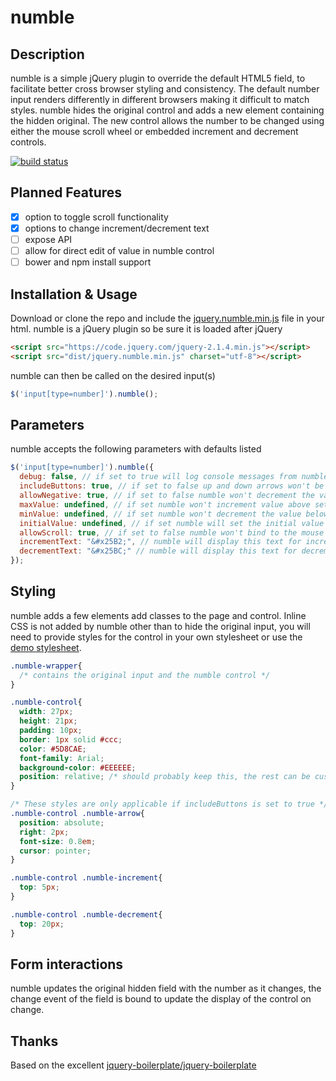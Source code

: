 # numble
## Description
numble is a simple jQuery plugin to override the default HTML5 field, to facilitate better cross browser styling and consistency. The default number input renders differently in different browsers making it difficult to match styles. numble hides the original control and adds a new element containing the hidden original. The new control allows the number to be changed using either the mouse scroll wheel or embedded increment and decrement controls.

[![build status](https://travis-ci.org/jasonyost/numble.svg)](https://travis-ci.org/jasonyost/numble)

## Planned Features
- [x] option to toggle scroll functionality
- [x] options to change increment/decrement text
- [ ] expose API
- [ ] allow for direct edit of value in numble control
- [ ] bower and npm install support

## Installation & Usage
Download or clone the repo and include the [jquery.numble.min.js](https://raw.githubusercontent.com/jasonyost/numble/master/dist/jquery.numble.min.js) file in your html. numble is a jQuery plugin so be sure it is loaded after jQuery

```html
<script src="https://code.jquery.com/jquery-2.1.4.min.js"></script>
<script src="dist/jquery.numble.min.js" charset="utf-8"></script>
```

numble can then be called on the desired input(s)

```javascript
$('input[type=number]').numble();
```

## Parameters
numble accepts the following parameters with defaults listed

```javascript
$('input[type=number]').numble({
  debug: false, // if set to true will log console messages from numble
  includeButtons: true, // if set to false up and down arrows won't be added to the control
  allowNegative: true, // if set to false numble won't decrement the value below zero
  maxValue: undefined, // if set numble won't increment value above setting
  minValue: undefined, // if set numble won't decrement the value below setting, a minValue of 0 will have no effect unless allowNegative is set to false
  initialValue: undefined, // if set numble will set the initial value of the control to this instead of 0 if the field does not already contain a value
  allowScroll: true, // if set to false numble won't bind to the mouse scroll event.
  incrementText: "&#x25B2;", // numble will display this text for increment
  decrementText: "&#x25BC;" // numble will display this text for decrement
});
```

## Styling
numble adds a few elements add classes to the page and control. Inline CSS is not added by numble other than to hide the original input, you will need to provide styles for the control in your own stylesheet or use the [demo stylesheet](https://raw.githubusercontent.com/jasonyost/numble/master/demo/demo.css).

```css
.numble-wrapper{
  /* contains the original input and the numble control */
}

.numble-control{
  width: 27px;
  height: 21px;
  padding: 10px;
  border: 1px solid #ccc;
  color: #5D8CAE;
  font-family: Arial;
  background-color: #EEEEEE;
  position: relative; /* should probably keep this, the rest can be customized to your liking */
}

/* These styles are only applicable if includeButtons is set to true */
.numble-control .numble-arrow{
  position: absolute;
  right: 2px;
  font-size: 0.8em;
  cursor: pointer;
}

.numble-control .numble-increment{
  top: 5px;
}

.numble-control .numble-decrement{
  top: 20px;
}
```

## Form interactions
numble updates the original hidden field with the number as it changes, the change event of the field is bound to update the display of the control on change.

## Thanks
Based on the excellent [jquery-boilerplate/jquery-boilerplate](https://github.com/jquery-boilerplate/jquery-boilerplate)

